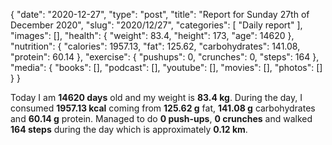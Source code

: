 {
    "date": "2020-12-27",
    "type": "post",
    "title": "Report for Sunday 27th of December 2020",
    "slug": "2020\/12\/27",
    "categories": [
        "Daily report"
    ],
    "images": [],
    "health": {
        "weight": 83.4,
        "height": 173,
        "age": 14620
    },
    "nutrition": {
        "calories": 1957.13,
        "fat": 125.62,
        "carbohydrates": 141.08,
        "protein": 60.14
    },
    "exercise": {
        "pushups": 0,
        "crunches": 0,
        "steps": 164
    },
    "media": {
        "books": [],
        "podcast": [],
        "youtube": [],
        "movies": [],
        "photos": []
    }
}

Today I am <strong>14620 days</strong> old and my weight is <strong>83.4 kg</strong>. During the day, I consumed <strong>1957.13 kcal</strong> coming from <strong>125.62 g</strong> fat, <strong>141.08 g</strong> carbohydrates and <strong>60.14 g</strong> protein. Managed to do <strong>0 push-ups</strong>, <strong>0 crunches</strong> and walked <strong>164 steps</strong> during the day which is approximately <strong>0.12 km</strong>.
